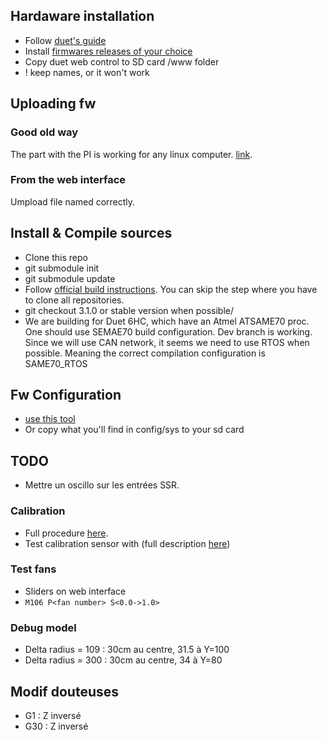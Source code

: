 ## Hardaware installation

- Follow [duet's guide](https://duet3d.dozuki.com/Wiki/Getting_Started_With_Duet_3)
- Install [firmwares releases of your choice](https://github.com/Duet3D/RepRapFirmware/releases/tag/3.1.1)
- Copy duet web control to SD card /www folder
- ! keep names, or it won't work

## Uploading fw

### Good old way

The part with the PI is working for any linux computer. [link](https://duet3d.dozuki.com/Wiki/Getting_Started_With_Duet_3).

### From the web interface

Umpload file named correctly.

## Install & Compile sources

- Clone this repo
- git submodule init
- git submodule update
- Follow [official build instructions](https://github.com/Duet3D/RepRapFirmware/blob/dev/BuildInstructions.md). You can skip the step where you have to clone all repositories.
- git checkout 3.1.0 or stable version when possible/
- We are building for Duet 6HC, which have an Atmel ATSAME70 proc. One should use SEMAE70 build configuration. Dev branch is working. Since we will use CAN network, it seems we need to use RTOS when possible. Meaning the correct compilation configuration is SAME70_RTOS

## Fw Configuration

- [use this tool](https://configtool.reprapfirmware.org/)
- Or copy what you'll find in config/sys to your sd card

## TODO

- Mettre un oscillo sur les entrées SSR.

### Calibration

- Full procedure [here](https://duet3d.dozuki.com/Wiki/Calibrating_a_delta_printer).
- Test calibration sensor with (full description [here](https://duet3d.dozuki.com/Wiki/Test_and_calibrate_the_Z_probe))




### Test fans

- Sliders on web interface
- `M106 P<fan number> S<0.0->1.0>`


### Debug model

- Delta radius = 109 : 30cm au centre, 31.5 à Y=100
- Delta radius = 300 : 30cm au centre, 34 à Y=80

## Modif douteuses

- G1 : Z inversé
- G30 : Z inversé